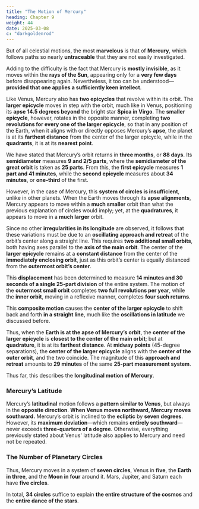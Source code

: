 ```yaml
---
title: "The Motion of Mercury"
heading: Chapter 9
weight: 44
date: 2025-03-08
c: "darkgoldenrod"
---
```



But of all celestial motions, the most **marvelous** is that of **Mercury**, which follows paths so nearly **untraceable** that they are not easily investigated. 

Adding to the difficulty is the fact that Mercury is **mostly invisible**, as it moves within the **rays of the Sun**, appearing only for a **very few days** before disappearing again. Nevertheless, it too can be understood—**provided that one applies a sufficiently keen intellect**.  

Like Venus, Mercury also has **two epicycles** that revolve within its orbit. The **larger epicycle** moves in step with the orbit, much like in Venus, positioning its **apse** **14.5 degrees beyond** the bright star **Spica in Virgo**. The **smaller epicycle**, however, rotates in the opposite manner, completing **two revolutions for every one of the larger epicycle**, so that in any position of the Earth, when it aligns with or directly opposes Mercury’s **apse**, the planet is at its **farthest distance** from the center of the larger epicycle, while in the **quadrants**, it is at its **nearest point**.  

We have stated that Mercury’s orbit returns in **three months**, or **88 days**. Its **semidiameter** measures **9 and 2/5 parts**, where the **semidiameter of the great orbit** is taken as **25 parts**. From this, the **first epicycle** measures **1 part and 41 minutes**, while the **second epicycle** measures about **34 minutes**, or **one-third** of the first.  

However, in the case of Mercury, this **system of circles is insufficient**, unlike in other planets. When the Earth moves through its **apse alignments**, Mercury appears to move within a **much smaller** orbit than what the previous explanation of circles would imply; yet, at the **quadratures**, it appears to move in a **much larger** orbit.

Since no other **irregularities in its longitude** are observed, it follows that these variations must be due to an **oscillating approach and retreat** of the orbit’s center along a straight line. This requires **two additional small orbits**, both having axes parallel to the **axis of the main orbit**. The center of the **larger epicycle** remains at a **constant distance** from the center of the **immediately enclosing orbit**, just as this orbit’s center is equally distanced from the **outermost orbit’s center**.  

This **displacement** has been determined to measure **14 minutes and 30 seconds of a single 25-part division** of the entire system. The motion of the **outermost small orbit** completes **two full revolutions per year**, while the **inner orbit**, moving in a reflexive manner, completes **four such returns**.

This **composite motion** causes the **center of the larger epicycle** to shift back and forth **in a straight line**, much like the **oscillations in latitude** we discussed before. 

Thus, when the **Earth is at the apse of Mercury’s orbit**, the **center of the larger epicycle** is **closest to the center of the main orbit**; but at **quadrature**, it is at its **farthest distance**. At **midway points** (45-degree separations), the **center of the larger epicycle** aligns with the **center of the outer orbit**, and the two coincide. The magnitude of this **approach and retreat** amounts to **29 minutes** of the same **25-part measurement system**.  

Thus far, this describes the **longitudinal motion of Mercury**.  


### Mercury’s Latitude  

Mercury’s **latitudinal** motion follows a **pattern similar to Venus**, but always in the **opposite direction**. **When Venus moves northward, Mercury moves southward.** Mercury’s orbit is inclined to the **ecliptic** by **seven degrees**. However, its **maximum deviation**—which remains **entirely southward**—never exceeds **three-quarters of a degree**. Otherwise, everything previously stated about Venus' latitude also applies to Mercury and need not be repeated.  


### The Number of Planetary Circles  

Thus, Mercury moves in a system of **seven circles**, Venus in **five**, the **Earth in three**, and the **Moon in four** around it. Mars, Jupiter, and Saturn each have **five circles**.  

In total, **34 circles** suffice to explain **the entire structure of the cosmos** and the **entire dance of the stars**.
